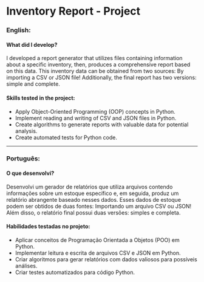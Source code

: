 # Inventory Report - Project

### English:

#### What did I develop?

I developed a report generator that utilizes files containing information about a specific inventory, then, produces a comprehensive report based on this data. This inventory data can be obtained from two sources:
By importing a CSV or JSON file!
Additionally, the final report has two versions: simple and complete.

#### Skills tested in the project:

- Apply Object-Oriented Programming (OOP) concepts in Python.
- Implement reading and writing of CSV and JSON files in Python.
- Create algorithms to generate reports with valuable data for potential analysis.
- Create automated tests for Python code.

---

### Português:

#### O que desenvolvi?

Desenvolvi um gerador de relatórios que utiliza arquivos contendo informações sobre um estoque específico e, em seguida, produz um relatório abrangente baseado nesses dados. Esses dados de estoque podem ser obtidos de duas fontes:
Importando um arquivo CSV ou JSON!
Além disso, o relatório final possui duas versões: simples e completa.

#### Habilidades testadas no projeto:

- Aplicar conceitos de Programação Orientada a Objetos (POO) em Python.
- Implementar leitura e escrita de arquivos CSV e JSON em Python.
- Criar algoritmos para gerar relatórios com dados valiosos para possíveis análises. 
- Criar testes automatizados para código Python.
